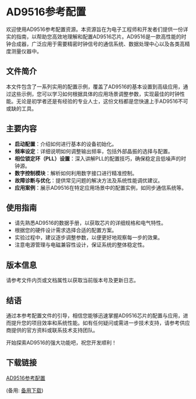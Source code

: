# AD9516参考配置

欢迎使用AD9516参考配置资源。本资源旨在为电子工程师和开发者们提供一份详实的指南，以帮助您高效地理解和配置AD9516芯片。AD9516是一款高性能的时钟合成器，广泛应用于需要精密时钟信号的通信系统、数据处理中心以及各类高精度测量仪器中。

## 文件简介

本文件包含了一系列实用的配置示例，覆盖了AD9516的基本设置到高级应用，通过这些示例，您可以学习如何根据具体的应用场景调整参数，实现最佳的时钟性能。无论是初学者还是有经验的专业人士，这份文档都是您快速上手AD9516不可或缺的工具。

## 主要内容

- **启动配置**：介绍如何进行基本的设备初始化。
- **频率设定**：详细说明如何调整输出频率，包括外部晶振的选择与配置。
- **相位锁定环（PLL）设置**：深入讲解PLL的配置技巧，确保稳定且低噪声的时钟源。
- **数字控制模块**：解析如何利用数字接口进行精准控制。
- **故障诊断与优化**：提供常见问题的解决方法及系统性能调优建议。
- **应用案例**：展示AD9516在特定应用场景中的配置实例，如同步通信系统等。

## 使用指南

- 请先熟悉AD9516的数据手册，以获取芯片的详细规格和电气特性。
- 根据您的硬件设计需求选择合适的配置方案。
- 实验过程中，建议逐步调整参数，以便更好地观察每一步的效果。
- 注意电源管理与电磁兼容性设计，保证系统的整体稳定性。

## 版本信息

请参考文件内页或文档属性以获取当前版本号及更新日志。

## 结语

通过本参考配置文件的引导，相信您能够迅速掌握AD9516芯片的配置与应用，进而提升您的项目效率和系统性能。如有任何疑问或需进一步技术支持，请参考供应商提供的官方资料或联系技术支持团队。

开始探索AD9516的强大功能吧，祝您开发顺利！

## 下载链接
[AD9516参考配置](https://pan.quark.cn/s/cd69698b96b0) 

(备用: [备用下载](https://pan.baidu.com/s/1zxUl_YQH64pQbX9V1suw5A?pwd=1234))
